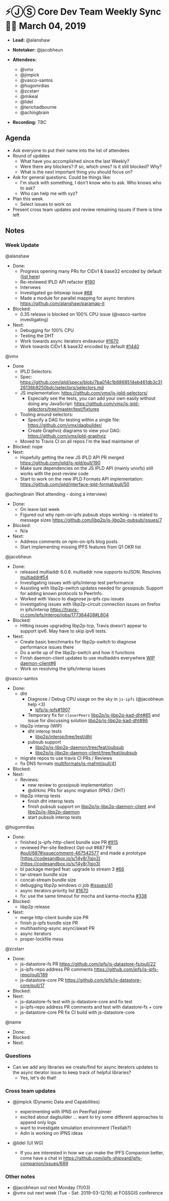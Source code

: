 # ⚡️ⒿⓈ Core Dev Team Weekly Sync 🙌🏽 March 04, 2019

- **Lead:** @alanshaw
- **Notetaker:** @jacobheun
- **Attendees:**
  - @vmx
  - @jimpick
  - @vasco-santos
  - @hugomrdias
  - @zcstarr
  - @mikeal
  - @lidel
  - @terichadbourne
  - @achingbrain
  
- **Recording:** TBC

## Agenda

- Ask everyone to put their name into the list of attendees
- Round of updates
  - What have you accomplished since the last Weekly?
  - Were there any blockers? If so, which ones? Is it still blocked? Why?
  - What is the next important thing you should focus on?
- Ask for general questions. Could be things like:
  - I'm stuck with something, I don't know who to ask. Who knows who to ask?
  - Who can help me with xyz?
- Plan this week
  - Select issues to work on
- Present cross team updates and review remaining issues if there is time left

## Notes

### Week Update

@alanshaw

- Done:
  - Progress opening many PRs for CIDv1 & base32 encoded by default ([list here](https://github.com/ipfs/js-ipfs/issues/1440#issuecomment-461049347))
  - Re-reviewed IPLD API refactor [#190](https://github.com/ipld/js-ipld/pull/190)
  - Intervews
  - Investigated go-bitswap issue [#68](https://github.com/ipfs/go-bitswap/issues/68)
  - Made a module for parallel mapping for async iterators https://github.com/alanshaw/paramap-it
- Blocked:
  - 0.35 release is blocked on 100% CPU issue (@vasco-santos investigating)
- Next:
  - Debugging for 100% CPU
  - Testing the DHT
  - Work towards async iterators endeavour [#1670](https://github.com/ipfs/js-ipfs/issues/1670)
  - Work towards CIDv1 & base32 encoded by default [#1440](https://github.com/ipfs/js-ipfs/issues/1440)

@vmx
 - Done
   - IPLD Selectors:
    - Spec: https://github.com/ipld/specs/blob/7ba014c1b6868514eb461db3c3126136b9250bdc/selectors/selectors.md
    - JS implementation: https://github.com/vmx/js-ipld-selectors/
      - Especially see the tests, you can add your own easily without doing any JavaScript: https://github.com/vmx/js-ipld-selectors/tree/master/test/fixtures
   - Tooling around selectors:
     - Specify a DAG for testing within a single file: https://github.com/vmx/dagbuilder/
     - Create Graphviz diagrams to view your DAG: https://github.com/vmx/ipld-graphviz
   - Moved to Travis CI on all repos I'm the lead maintainer of
 - Blocked: nope
 - Next:
   - Hopefully getting the new JS IPLD API PR merged https://github.com/ipld/js-ipld/pull/190
   - Make sure dependencies on the JS IPLD API (mainly unixfs) still works with the post-review code
   - Start to work on the new IPLD Formats API implementation: https://github.com/ipld/interface-ipld-format/pull/50

@achingbrain (Not attending - doing a interview)

- Done:
  - On leave last week
  - Figured out why npm-on-ipfs pubsub stops working - is related to message sizes https://github.com/libp2p/js-libp2p-pubsub/issues/7
- Blocked:
  - N/a
- Next:
  - Address comments on npm-on-ipfs blog posts
  - Start implementing missing IPFS features from Q1 OKR list

@jacobheun
 - Done:
   - released multiaddr 6.0.6. multiaddr now supports toJSON. Resolves [multiaddr#54](https://github.com/multiformats/js-multiaddr/issues/54)
   - Investigating issues with ipfs/interop test performance
   - Assisting with libp2p-switch updates needed for gossipsub. Support for adding known protocols to PeerInfo.
   - Worked with Vasco to diagnose js-ipfs cpu issues
   - Investigating issues with libp2p-circuit connection issues on firefox in ipfs/interop https://travis-ci.com/ipfs/interop/jobs/177364408#L604
 - Blocked:
   - Hitting issues upgrading libp2p-tcp, Travis doesn't appear to support ipv6. May have to skip ipv6 tests.
 - Next:
   - Create basic benchmarks for libp2p-switch to diagnose performance issues there
   - Do a write up of the libp2p-switch and how it functions
   - Finish daemon-client updates to use multiaddrs everywhere [WIP daemon-client#6](https://github.com/libp2p/js-libp2p-daemon-client/pull/6)
   - Work on resolving the ipfs/interop issues

@vasco-santos

- Done:
  - dht
    - Diagnose / Debug CPU usage on the sky in `js-ipfs` (@jacobheun help <3)
      - [ipfs/js-ipfs#1907](https://github.com/ipfs/js-ipfs/pull/1907)
    - Temporary fix for `closerPeers` [libp2p/js-libp2p-kad-dht#85](https://github.com/libp2p/js-libp2p-kad-dht/pull/85) and issue for discussing solution [libp2p/js-libp2p-kad-dht#86](https://github.com/libp2p/js-libp2p-kad-dht/issues/86)
  - libp2p interop (WIP)
    - dht interop tests
      - [libp2p/interop/tree/test/dht](https://github.com/libp2p/interop/tree/test/dht)
    - pubsub support
      - [libp2p/js-libp2p-daemon/tree/feat/pubsub](https://github.com/libp2p/js-libp2p-daemon/tree/feat/pubsub)
      - [libp2p/js-libp2p-daemon-client/tree/feat/pubsub](https://github.com/libp2p/js-libp2p-daemon-client/tree/feat/pubsub)
  - migrate repos to use travis CI PRs / Reviews
  - fix DNS formats [multiformats/js-mafmt/pull/41](https://github.com/multiformats/js-mafmt/pull/41)
- Blocked: 
- Next:
  - Reviews:
    - new review to gossipsub implementation
    - @dirkmc PRs for async migration (IPNS / DHT)
  - libp2p interop tests
    - finish dht interop tests
    - finish pubsub support on [libp2p/js-libp2p-daemon-client](https://github.com/libp2p/js-libp2p-daemon-client) and [libp2p/js-libp2p-daemon](https://github.com/libp2p/js-libp2p-daemon)
    - start pubsub interop tests

@hugomrdias
 - Done:
   - finished js-ipfs-http-client bundle size PR [#915](https://github.com/ipfs/js-ipfs-http-client/pull/915)
   - reviewed Per-site Redirect Opt-out #687 PR [#pull/687#issuecomment-467542577](https://github.com/ipfs-shipyard/ipfs-companion/pull/687#issuecomment-467542577) and made a prototype [https://codesandbox.io/s/14y8r7qjo3](https://codesandbox.io/s/14y8r7qjo3)
   - bl package merged feat: upgrade to stream 3 [#66](https://github.com/rvagg/bl/pull/66)
   - tar-stream bundle size
   - concat-stream bundle size
   - debugging libp2p windows ci job [#issues/41](https://github.com/dignifiedquire/borc/issues/41)
   - async iterators priority list [#1670](https://github.com/ipfs/js-ipfs/issues/1670)
   - fix: use the same timeout for mocha and karma-mocha [#338](https://github.com/ipfs/aegir/pull/338)
 - Blocked:
   - libp2p release
 - Next:
   - merge http-client bundle size PR
   - finish js-ipfs bundle size PR
   - multihashing-async async/await PR
   - async iterators
   - proper-lockfile mess


@zcstarr
 - Done:
   - js-datastore-fs PR https://github.com/ipfs/js-datastore-fs/pull/22
   - js-ipfs-repo address PR comments https://github.com/ipfs/js-ipfs-repo/pull/189
   - js-datastore-core PR https://github.com/ipfs/js-datastore-core/pull/17
 - Blocked:
 - Next:
   - js-datastore-fs test with js-datastore-core and fix test
   - js-ipfs-repo address PR comments and test with datastore-fs + core 
   - js-datastore-core PR fix CI build with js-datastore-core

@name
 - Done:
 - Blocked:
 - Next:

### Questions
- Can we add any libraries we create/find for async iterators updates to the async iterator issue to keep track of helpful libraries?
  - Yes, let's do that!

### Cross team updates

- @jimpick (Dynamic Data and Capabilities)
  - experimenting with IPNS on PeerPad pinner
  - excited about dagbuilder ... want to try some different approaches to append only logs
  - want to investigate simulation environment (Testlab?)
  - Adin is working on IPNS ideas
  
- @lidel (UI WG)
  - If you are interested in how we can make the IPFS Companion better, come have a chat in https://github.com/ipfs-shipyard/ipfs-companion/issues/689

### Other notes

- @jacobheun out next Monday (11/03)
- @vmx out next week (Tue - Sat: 2019-03-12/16) at FOSSGIS conference
